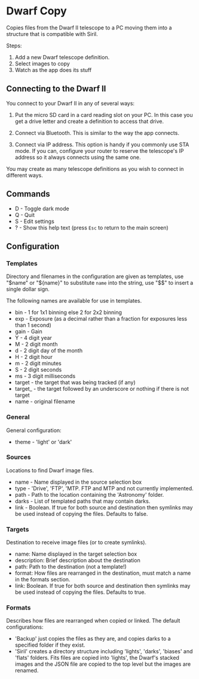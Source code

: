 Dwarf Copy
==========

Copies files from the Dwarf II telescope to a PC moving them into a structure that is compatible with Siril.

Steps:

1. Add a new Dwarf telescope definition.
2. Select images to copy
3. Watch as the app does its stuff

Connecting to the Dwarf II
--------------------------
You connect to your Dwarf II in any of several ways:

1. Put the micro SD card in a card reading slot on your PC. In this case you get a drive letter and create a definition to access that drive.

2. Connect via Bluetooth. This is similar to the way the app connects.

3. Connect via IP address. This option is handy if you commonly use STA mode. If you can, configure your router to reserve the telescope's IP address so it always connects using the same one.

You may create as many telescope definitions as you wish to connect in different ways.

Commands
--------

* D - Toggle dark mode
* Q - Quit
* S - Edit settings
* ? - Show this help text (press `Esc` to return to the main screen)

Configuration
-------------

### Templates

Directory and filenames in the configuration are given as templates, use "$name" or "${name}" to substitute `name` into the string, use "$$" to insert a single dollar sign.

The following names are available for use in templates.

* bin - 1 for 1x1 binning else 2 for 2x2 binning
* exp - Exposure (as a decimal rather than a fraction for exposures less than 1 second)
* gain - Gain
* Y - 4 digit year
* M - 2 digit month
* d - 2 digit day of the month
* H - 2 digit hour
* m - 2 digit minutes
* S - 2 digit seconds
* ms - 3 digit milliseconds
* target - the target that was being tracked (if any)
* target_ - the target followed by an underscore or nothing if there is not target
* name - original filename

### General

General configuration:

- theme - 'light' or 'dark'

### Sources

Locations to find Dwarf image files.

- name - Name displayed in the source selection box
- type - 'Drive', 'FTP', 'MTP.  FTP and MTP and not currently implemented.
- path - Path to the location containing the 'Astronomy' folder.
- darks - List of templated paths that may contain darks.
- link - Boolean. If true for both source and destination then symlinks may be used
    instead of copying the files. Defaults to false.

### Targets

Destination to receive image files (or to create symlinks).

- name: Name displayed in the target selection box
- description: Brief description about the destination
- path: Path to the destination (not a template!)
- format: How files are rearranged in the destination, must match a name in the
    formats section.
- link: Boolean. If true for both source and destination then symlinks may be used
    instead of copying the files. Defaults to true.

### Formats

Describes how files are rearranged when copied or linked. The default configurations:

- 'Backup' just copies the files as they are, and copies darks to a specified folder if they exist.
- 'Siril' creates a directory structure including 'lights', 'darks', 'biases' and
    'flats' folders. Fits files are copied into 'lights', the Dwarf's stacked images and the JSON file are copied to the top level but the images are renamed.
